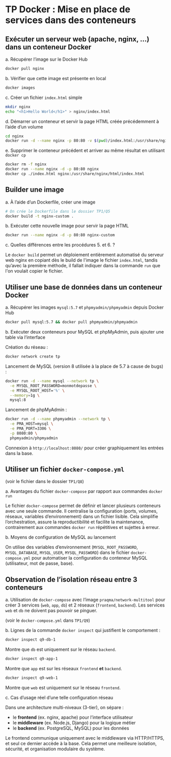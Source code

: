 # TP Docker : Mise en place de services dans des conteneurs

## Exécuter un serveur web (apache, nginx, …) dans un conteneur Docker

a. Récupérer l’image sur le Docker Hub  
```bash
docker pull nginx
```

b. Vérifier que cette image est présente en local  
```bash
docker images
```

c. Créer un fichier `index.html` simple  
```bash
mkdir nginx
echo "<h1>Hello World</h1>" > nginx/index.html
```

d. Démarrer un conteneur et servir la page HTML créée précédemment à l’aide d’un volume  
```bash
cd nginx
docker run -d --name nginx -p 80:80 -v $(pwd)/index.html:/usr/share/nginx/html/index.html nginx
```

e. Supprimer le conteneur précédent et arriver au même résultat en utilisant `docker cp`  
```bash
docker rm -f nginx
docker run --name nginx -d -p 80:80 nginx
docker cp ./index.html nginx:/usr/share/nginx/html/index.html
```

## Builder une image

a. À l’aide d’un Dockerfile, créer une image  
```bash
# On crée le Dockerfile dans le dossier TP1/Q5
docker build -t nginx-custom .
```

b. Exécuter cette nouvelle image pour servir la page HTML  
```bash
docker run --name nginx -d -p 80:80 nginx-custom
```

c. Quelles différences entre les procédures 5. et 6. ?  

Le `docker build` permet un déploiement entièrement automatisé du serveur web nginx en copiant dès le build de l'image le fichier `index.html`, tandis qu’avec la première méthode, il fallait indiquer dans la commande `run` que l'on voulait copier le fichier.

## Utiliser une base de données dans un conteneur Docker

a. Récupérer les images `mysql:5.7` et `phpmyadmin/phpmyadmin` depuis Docker Hub  
```bash
docker pull mysql:5.7 && docker pull phpmyadmin/phpmyadmin
```

b. Exécuter deux conteneurs pour MySQL et phpMyAdmin, puis ajouter une table via l’interface  

Création du réseau :  
```bash
docker network create tp
```

Lancement de MySQL (version 8 utilisée à la place de 5.7 à cause de bugs) :  
```bash
docker run -d --name mysql --network tp \
  -e MYSQL_ROOT_PASSWORD=monmotdepasse \
  -e MYSQL_ROOT_HOST='%' \
  --memory=1g \
  mysql:8
```

Lancement de phpMyAdmin :  
```bash
docker run -d --name phpmyadmin --network tp \
  -e PMA_HOST=mysql \
  -e PMA_PORT=3306 \
  -p 8080:80 \
  phpmyadmin/phpmyadmin
```

Connexion à `http://localhost:8080/` pour créer graphiquement les entrées dans la base.

## Utiliser un fichier `docker-compose.yml`

(voir le fichier dans le dossier `TP1/Q8`)

a. Avantages du fichier `docker-compose` par rapport aux commandes `docker run`  

Le fichier `docker-compose` permet de définir et lancer plusieurs conteneurs avec une seule commande. Il centralise la configuration (ports, volumes, réseaux, variables d’environnement) dans un fichier lisible. Cela simplifie l’orchestration, assure la reproductibilité et facilite la maintenance, contrairement aux commandes `docker run` répétitives et sujettes à erreur.

b. Moyens de configuration de MySQL au lancement  

On utilise des variables d’environnement (`MYSQL_ROOT_PASSWORD`, `MYSQL_DATABASE`, `MYSQL_USER`, `MYSQL_PASSWORD`) dans le fichier `docker-compose.yml` pour automatiser la configuration du conteneur MySQL (utilisateur, mot de passe, base).

## Observation de l’isolation réseau entre 3 conteneurs

a. Utilisation de `docker-compose` avec l’image `praqma/network-multitool` pour créer 3 services (`web`, `app`, `db`) et 2 réseaux (`frontend`, `backend`). Les services `web` et `db` ne doivent pas pouvoir se pinguer.

(voir le `docker-compose.yml` dans `TP1/Q9`)

b. Lignes de la commande `docker inspect` qui justifient le comportement :

```bash
docker inspect q9-db-1
```

Montre que `db` est uniquement sur le réseau `backend`.

```bash
docker inspect q9-app-1
```

Montre que `app` est sur les réseaux `frontend` **et** `backend`.

```bash
docker inspect q9-web-1
```

Montre que `web` est uniquement sur le réseau `frontend`.

c. Cas d’usage réel d’une telle configuration réseau  

Dans une architecture multi-niveaux (3-tier), on sépare :  
- le **frontend** (ex. nginx, apache) pour l’interface utilisateur  
- le **middleware** (ex. Node.js, Django) pour la logique métier  
- le **backend** (ex. PostgreSQL, MySQL) pour les données  

Le frontend communique uniquement avec le middleware via HTTP/HTTPS, et seul ce dernier accède à la base. Cela permet une meilleure isolation, sécurité, et organisation modulaire du système.
